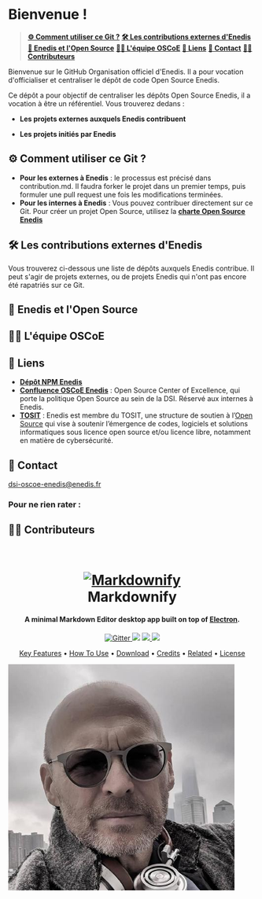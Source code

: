 # Bienvenue ! 

> **[⚙️ Comment utiliser ce Git ?](#utilisergit)**
>  **[🛠️ Les contributions externes d'Enedis](#contribext)**
>  **[🎯 Enedis et l'Open Source](#enedisetOpS)**
>  **[👊🏻 L'équipe OSCoE](#equipeOSCOE)**
>  **[🔗 Liens](#Liens)**
>  **[📧 Contact](#Contact)**
>  **[👷‍♂️ Contributeurs](#Contributeurs)**




 





Bienvenue sur le GitHub Organisation officiel d'Enedis. Il a pour vocation d'officialiser et centraliser le dépôt de code Open Source Enedis.

Ce dépôt a pour objectif de centraliser les dépôts Open Source Enedis, il a vocation à être un référentiel. Vous trouverez dedans :

- **Les projets externes auxquels Enedis contribuent**

- **Les projets initiés par Enedis**

## ⚙️ Comment utiliser ce Git ?  <a id="utilisergit"></a>

- **Pour les externes à Enedis** : le processus est précisé dans contribution.md. Il faudra forker le projet dans un premier temps, puis formuler une pull request une fois les modifications terminées.
- **Pour les internes à Enedis** : Vous pouvez contribuer directement sur ce Git. Pour créer un projet Open Source, utilisez la [**charte Open Source Enedis**](https://goconfluence.enedis.fr/display/ASA/Charte+Open+Source)

## 🛠️ Les contributions externes d'Enedis  <a id="contribext"></a>
Vous trouverez ci-dessous une liste de dépôts auxquels Enedis contribue. Il peut s'agir de projets externes, ou de projets Enedis qui n'ont pas encore été rapatriés sur ce Git.

## 🎯 Enedis et l'Open Source <a id="enedisetOpS"></a>

## 👊🏻 L'équipe OSCoE  <a id="equipeOSCOE"></a>

## 🔗 Liens <a id="Liens"></a>
- [**Dépôt NPM Enedis**](https://awesomeopensource.com/project/elangosundar/awesome-README-templates)
- [**Confluence OSCoE Enedis**](https://goconfluence.enedis.fr/display/ASA/OSCoE) : Open Source Center of Excellence, qui porte la politique Open Source au sein de la DSI. Réservé aux internes à Enedis.
- [**TOSIT**](https://tosit.fr/) : Enedis est membre du TOSIT, une structure de soutien à l’[Open Source](https://fr.wikipedia.org/wiki/Open_source) qui vise à soutenir l’émergence de codes, logiciels et solutions informatiques sous licence open source et/ou licence libre, notamment en matière de cybersécurité.
## 📧 Contact <a id="Contact"></a>
[dsi-oscoe-enedis@enedis.fr](mailto:dsi-oscoe-enedis@enedis.fr)

### Pour ne rien rater :


## 👷‍♂️ Contributeurs <a id="Contributeurs"></a>


<h1 align="center">
  <br>
  <a href="http://www.amitmerchant.com/electron-markdownify"><img src="https://raw.githubusercontent.com/amitmerchant1990/electron-markdownify/master/app/img/markdownify.png" alt="Markdownify" width="200"></a>
  <br>
  Markdownify
  <br>
</h1>

<h4 align="center">A minimal Markdown Editor desktop app built on top of <a href="http://electron.atom.io" target="_blank">Electron</a>.</h4>

<p align="center">
  <a href="https://badge.fury.io/js/electron-markdownify">
    <img src="https://badge.fury.io/js/electron-markdownify.svg"
         alt="Gitter">
  </a>
  <a href="https://gitter.im/amitmerchant1990/electron-markdownify"><img src="https://badges.gitter.im/amitmerchant1990/electron-markdownify.svg"></a>
  <a href="https://saythanks.io/to/bullredeyes@gmail.com">
      <img src="https://img.shields.io/badge/SayThanks.io-%E2%98%BC-1EAEDB.svg">
  </a>
  <a href="https://www.paypal.me/AmitMerchant">
    <img src="https://img.shields.io/badge/$-donate-ff69b4.svg?maxAge=2592000&amp;style=flat">
  </a>
</p>

<p align="center">
  <a href="#key-features">Key Features</a> •
  <a href="#how-to-use">How To Use</a> •
  <a href="#download">Download</a> •
  <a href="#credits">Credits</a> •
  <a href="#related">Related</a> •
  <a href="#license">License</a>
</p>

![screenshot](https://github.com/BaptisteMarretEnedis/Repoquienvoit/blob/main/887639.jpg)












